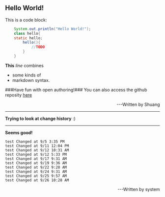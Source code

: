 Hello World!
---

This is a code block:
```java
    System.out.println("Hello World!");
    class hello{
    static hello;
        hello(){
            //TODO
        }
    }
```
**This** _line_ combines

- some kinds of 
- markdown syntax.

###Have fun with open authoring!###
You can also access the github reposity [here](https://github.com/openauthor/OpenAuthoring)
<p style='text-align:right'>---Written by Shuang<p>

----------
**Trying to look at change history**
:)

----------
**Seems good!**

    test Changed at 9/5 3:35 PM
    test Changed at 9/11 12:04 PM
    test Changed at 9/12 10:31 AM
    test Changed at 9/12 5:33 PM
    test Changed at 9/17 9:31 AM
    test Changed at 9/19 9:36 AM
    test Changed at 9/22 9:28 AM
    test Changed at 9/24 9:31 AM
    test Changed at 9/25 9:57 AM
    test Changed at 9/26 10:28 AM

<p style='text-align:right'>---Written by system<p>


 